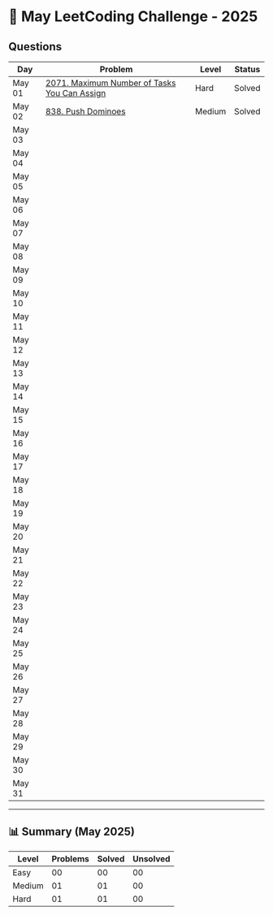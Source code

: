 # 📅 May LeetCoding Challenge - 2025

## Questions

| Day | Problem | Level | Status |
| --- | --- | --- | --- |
| May 01 | [2071. Maximum Number of Tasks You Can Assign](https://leetcode.com/problems/maximum-number-of-tasks-you-can-assign/) | Hard | Solved |
| May 02 | [838. Push Dominoes](https://leetcode.com/problems/push-dominoes/) | Medium | Solved |
| May 03 | []() |  |  |
| May 04 | []() |  |  |
| May 05 | []() |  |  |
| May 06 | []() |  |  |
| May 07 | []() |  |  |
| May 08 | []() |  |  |
| May 09 | []() |  |  |
| May 10 | []() |  |  |
| May 11 | []() |  |  |
| May 12 | []() |  |  |
| May 13 | []() |  |  |
| May 14 | []() |  |  |
| May 15 | []() |  |  |
| May 16 | []() |  |  |
| May 17 | []() |  |  |
| May 18 | []() |  |  |
| May 19 | []() |  |  |
| May 20 | []() |  |  |
| May 21 | []() |  |  |
| May 22 | []() |  |  |
| May 23 | []() |  |  |
| May 24 | []() |  |  |
| May 25 | []() |  |  |
| May 26 | []() |  |  |
| May 27 | []() |  |  |
| May 28 | []() |  |  |
| May 29 | []() |  |  |
| May 30 | []() |  |  |
| May 31 | []() |  |  |

---

## 📊 Summary (May 2025)

| Level  | Problems | Solved | Unsolved |
| ---    | --- | --- | --- |
| Easy   | 00 | 00 | 00 |
| Medium | 01 | 01 | 00 |
| Hard   | 01 | 01 | 00 |
